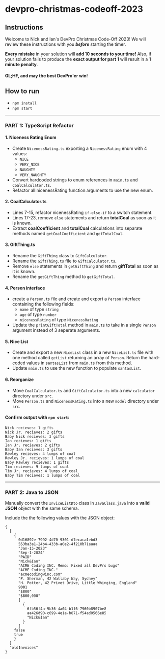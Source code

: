 # devpro-christmas-codeoff-2023

## Instructions

Welcome to Nick and Ian's DevPro Christmas Code-Off 2023! We will review these instructions with you ***before*** starting the timer. 

**Every mistake** in your solution will **add 10 seconds to your time!** Also, if your solution fails to produce the **exact output for part 1** will result in a **1 minute penalty**.

#### GL;HF, and may the best DevPro'er win!

## How to run

- `npm install`
- `npm start`

----

### PART 1: TypeScript Refactor

#### 1. Niceness Rating Enum

- Create `NicenessRating.ts` exporting a `NicenessRating` enum with 4 values:
  - `NICE`
  - `VERY_NICE`
  - `NAUGHTY`
  - `VERY_NAUGHTY`
- Convert hardcoded strings to enum references in `main.ts` and `CoalCalculator.ts`. 
- Refactor all nicenessRating function arguments to use the new enum.

#### 2. CoalCalculator.ts

- Lines 7-15, refactor nicenessRating `if-else-if` to a switch statement.
- Lines 17-23, remove `else` statements and return **totalCoal** as soon as it is known.
- Extract **coalCoefficient** and **totalCoal** calculations into separate methods named `getCoalCoefficient` and `getTotalCoal`.

#### 3. GiftThing.ts

- Rename the `GiftThing` class to `GiftCalculator`.
- Rename the `GiftThing.ts` file to `GiftCalculator.ts`.
- Remove `else` statements in `getGiftThing` and return **giftTotal** as soon as it is known. 
- Rename the `getGiftThing` method to `getGiftTotal`.

#### 4. Person interface

- create a `Person.ts` file and create and export a `Person` interface containing the following fields:
  - `name` of type `string`
  - `age` of type `number`
  - `nicenessRating` of type `NicenessRating`
- Update the `printGiftTotal` method in `main.ts` to take in a single `Person` argument instead of 3 seperate arguments. 

#### 5. Nice List

- Create and export a new `NiceList` class in a new `NiceList.ts` file with one method called `getList` returning an array of `Person`. Return the hard-coded values in `santasList` from `main.ts` from this method.
- Update `main.ts` to use the new function to populate `santasList`.

#### 6. Reorganize
- Move `CoalCalculator.ts` and `GiftCalculator.ts` into a new `calculator` directory under `src`. 
- Move `Person.ts` and `NicenessRating.ts` into a new `model` directory under `src`.


#### Confirm output with `npm start`: 

```
Nick recieves: 1 gifts
Nick Jr. recieves: 2 gifts
Baby Nick recieves: 3 gifts
Ian recieves: 1 gifts
Ian Jr. recieves: 2 gifts
Baby Ian recieves: 3 gifts
Rawley recieves: 4 lumps of coal
Rawley Jr. recieves: 1 lumps of coal
Baby Rawley recieves: 1 gifts
Tim recieves: 9 lumps of coal
Tim Jr. recieves: 4 lumps of coal
Baby Tim recieves: 1 lumps of coal
```

----

### PART 2: Java to JSON

Manually convert the `InviceListDto` class in `JavaClass.java` into a **valid JSON** object with the same schema. 

Include the the following values with the JSON object:
```
{ 
  [ 
    {
      0d16892e-7992-4d70-9301-d7ecaca1ebd3
      553ba3a1-24b4-433b-a0e2-4f210b71aaaa
      "Jan-15-2023"
      "Sep-1-2024"
      "PAID"
      "Nick&Ian"
      "ACME Coding INC. Memo: Fixed all DevPro bugs"
      "ACME Coding INC."
      "acmecoding@inc.com"
      "P. Sherman, 42 Wallaby Way, Sydney"
      "H. Potter, 42 Privet Drive, Little Whinging, England"
      9001
      "$800"
      "$800,000"
      [
        {
          6fb56f4a-9b36-4a04-b1f6-7960b8907be8
          aa426d90-c699-4e1a-b871-f54ad0566e85
          "Nick&Ian"
        }
      ]
    false
    true
    } 
  ]
  "oldInvoices"
}

```